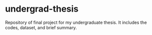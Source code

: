 # undergrad-thesis
Repository of final project for my undergraduate thesis. It includes the codes, dataset, and brief summary.
